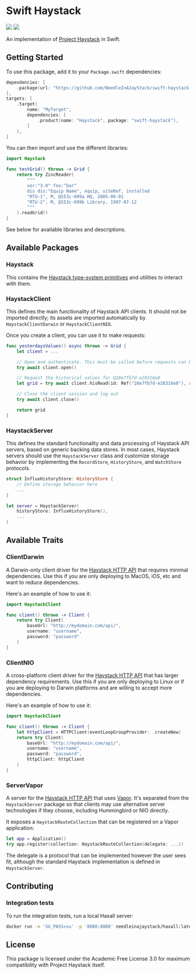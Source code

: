 # Swift Haystack

[![](https://img.shields.io/endpoint?url=https%3A%2F%2Fswiftpackageindex.com%2Fapi%2Fpackages%2FNeedleInAJayStack%2Fswift-haystack%2Fbadge%3Ftype%3Dplatforms)](https://swiftpackageindex.com/NeedleInAJayStack/swift-haystack)
[![](https://img.shields.io/endpoint?url=https%3A%2F%2Fswiftpackageindex.com%2Fapi%2Fpackages%2FNeedleInAJayStack%2Fswift-haystack%2Fbadge%3Ftype%3Dswift-versions)](https://swiftpackageindex.com/NeedleInAJayStack/swift-haystack)

An implementation of [Project Haystack](https://project-haystack.org/) in Swift.

## Getting Started

To use this package, add it to your `Package.swift` dependencies:

```swift
dependencies: [
    .package(url: "https://github.com/NeedleInAJayStack/swift-haystack.git", from: "0.0.0"),
],
targets: [
    .target(
        name: "MyTarget",
        dependencies: [
            .product(name: "Haystack", package: "swift-haystack"),
        ]
    ),
]
```

You can then import and use the different libraries:

```swift
import Haystack

func testGrid() throws -> Grid {
    return try ZincReader(
        """
        ver:"3.0" foo:"bar"
        dis dis:"Equip Name", equip, siteRef, installed
        "RTU-1", M, @153c-699a HQ, 2005-06-01
        "RTU-2", M, @153c-699b Library, 1997-07-12
        """
    ).readGrid()
}
```

See below for available libraries and descriptions.

## Available Packages

### Haystack

This contains the
[Haystack type-system primitives](https://project-haystack.org/doc/docHaystack/Kinds)
and utilities to interact with them.

### HaystackClient

This defines the main functionality of Haystack API clients. It should not be imported directly;
its assets are imported automatically by `HaystackClientDarwin` or `HaystackClientNIO`.

Once you create a client, you can use it to make requests:

```swift
func yesterdaysValues() async throws -> Grid {
    let client = ...

    // Open and authenticate. This must be called before requests can be made
    try await client.open()

    // Request the historical values for @28e7fb7d-e20316e0
    let grid = try await client.hisRead(id: Ref("28e7fb7d-e20316e0"), range: .yesterday)

    // Close the client session and log out
    try await client.close()

    return grid
}
```

### HaystackServer

This defines the standard functionality and data processing of Haystack API servers, based on generic backing data
stores. In most cases, Haystack servers should use the `HaystackServer` class and customize storage behavior by
implementing the `RecordStore`, `HistoryStore`, and `WatchStore` protocols.

```swift
struct InfluxHistoryStore: HistoryStore {
    // Define storage behavior here
    ...
}

let server = HaystackServer(
    historyStore: InfluxHistoryStore(),
    ...
)
```

## Available Traits

### ClientDarwin

A Darwin-only client driver for the
[Haystack HTTP API](https://project-haystack.org/doc/docHaystack/HttpApi) that
requires minimal dependencies. Use this if you are only deploying to MacOS, iOS, etc and want
to reduce dependencies.

Here's an example of how to use it:

```swift
import HaystackClient

func client() throws -> Client {
    return try Client(
        baseUrl: "http://mydomain.com/api/",
        username: "username",
        password: "password"
    )
}
```

### ClientNIO

A cross-platform client driver for the
[Haystack HTTP API](https://project-haystack.org/doc/docHaystack/HttpApi) that
has larger dependency requirements. Use this if you are only deploying to Linux or if you
are deploying to Darwin platforms and are willing to accept more dependencies.

Here's an example of how to use it:

```swift
import HaystackClient

func client() throws -> Client {
    let httpClient = HTTPClient(eventLoopGroupProvider: .createNew)
    return try Client(
        baseUrl: "http://mydomain.com/api/",
        username: "username",
        password: "password",
        httpClient: httpClient
    )
}
```

### ServerVapor

A server for the [Haystack HTTP API](https://project-haystack.org/doc/docHaystack/HttpApi) that uses
[Vapor](https://github.com/vapor/vapor). It's separated from the `HaystackServer` package so that clients may use
alternative server technologies if they choose, including Hummingbird or NIO directly.

It exposes a `HaystackRouteCollection` that can be registered on a Vapor
application:

```swift
let app = Application()
try app.register(collection: HaystackRouteCollection(delegate: ...))
```

The delegate is a protocol that can be implemented however the user sees fit, although the standard Haystack
implementation is defined in `HaystackServer`.

## Contributing

### Integration tests

To run the integration tests, run a local Haxall server:

```sh
docker run -e 'SU_PASS=su' -p '8080:8080' needleinajaystack/haxall:latest
```

## License

This package is licensed under the Academic Free License 3.0 for maximum compatibility with
Project Haystack itself.
